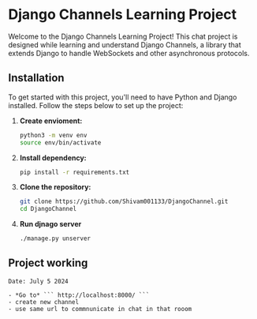# Django Channels Learning Project

Welcome to the Django Channels Learning Project! This chat project is designed while learning and understand Django Channels, a library that extends Django to handle WebSockets and other asynchronous protocols. 

## Installation

To get started with this project, you'll need to have Python and Django installed. Follow the steps below to set up the project:

1. **Create envioment:**
    ```bash
    python3 -m venv env
    source env/bin/activate
    ```

2. **Install dependency:**
    ```bash
    pip install -r requirements.txt
    ```

3. **Clone the repository:**
   ```bash
   git clone https://github.com/Shivam001133/DjangoChannel.git
   cd DjangoChannel
   ```
  
4. **Run djnago server**
    ```bash
    ./manage.py unserver
    ```

## Project working 
    Date: July 5 2024

    - *Go to* ``` http://localhost:8000/ ```
    - create new channel
    - use same url to commnunicate in chat in that rooom

